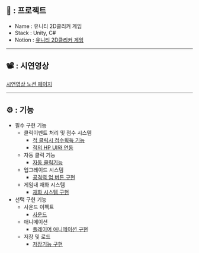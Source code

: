 ## 📗 : 프로젝트

- Name : 유니티 2D클리커 게임
- Stack : Unity, C#
- Notion : [유니티 2D클리커 게임](https://www.notion.so/2D-8c33f83dd9284b8b9bfe9c78c8dab49b?pvs=21)

---

## 📽️ : 시연영상
[시연영상 노션 페이지](https://www.notion.so/2D-8c33f83dd9284b8b9bfe9c78c8dab49b?pvs=4#05947e2d022b4eabbae89f02c57d77d0)

---

## ⚙️ : 기능

- 필수 구현 기능
    - 클릭이벤트 처리 및 점수 시스템
        - [적 클릭시 점수획득 기능](https://www.notion.so/cbea0b1c40f44d1589b41dd6807805fe?pvs=21)
        - [적의 HP UI와 연동](https://www.notion.so/HP-UI-ebaff487441d41d9bd98df23ce648d39?pvs=21)
    - 자동 클릭 기능
        - [자동 클릭기능](https://www.notion.so/197054cef9f3476196ba966a22846a3b?pvs=21)
    - 업그레이드 시스템
        - [공격력 업 버튼 구현](https://www.notion.so/a3b11e2f1b6a41689ff5cf6d5cc77051?pvs=21)
    - 게임내 재화 시스템
        - [재화 시스템 구현](https://www.notion.so/c44f52ed49e5418cb4e371f2a41c3612?pvs=21)
- 선택 구현 기능
    - 사운드 이펙트
        - [사운드](https://www.notion.so/d1fda704ecf54859bcd9e3e001d9cfc2?pvs=21)
    - 애니메이션
        - [플레이어 애니메이션 구현](https://www.notion.so/b2d5ba6852d64495b8eddac8d8c393ba?pvs=21)
    - 저장 및 로드
        - [저장기능 구현](https://www.notion.so/8b8a942603d44f9e841672eda69ce4e7?pvs=21)
